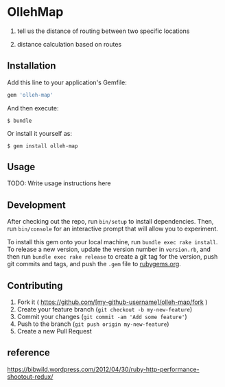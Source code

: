 # OllehMap

1) tell us the distance of routing between two specific locations

2) distance calculation based on routes

## Installation

Add this line to your application's Gemfile:

```ruby
gem 'olleh-map'
```

And then execute:

    $ bundle

Or install it yourself as:

    $ gem install olleh-map

## Usage

TODO: Write usage instructions here

## Development

After checking out the repo, run `bin/setup` to install dependencies. Then, run `bin/console` for an interactive prompt that will allow you to experiment.

To install this gem onto your local machine, run `bundle exec rake install`. To release a new version, update the version number in `version.rb`, and then run `bundle exec rake release` to create a git tag for the version, push git commits and tags, and push the `.gem` file to [rubygems.org](https://rubygems.org).

## Contributing

1. Fork it ( https://github.com/[my-github-username]/olleh-map/fork )
2. Create your feature branch (`git checkout -b my-new-feature`)
3. Commit your changes (`git commit -am 'Add some feature'`)
4. Push to the branch (`git push origin my-new-feature`)
5. Create a new Pull Request

## reference

https://bibwild.wordpress.com/2012/04/30/ruby-http-performance-shootout-redux/